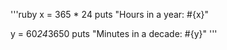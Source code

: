 <!-- #What does puts do?

puts returns a value of nil, and prints the value of the string to the screen on a new line

#What is an integer? What is a float?
An integer is a whole number while a float is a number with any decimal after it.

#What is the difference between float and integer division? How would you explain the difference to someone who doesn't know anything about programming?
The different between float and integer division is that integer division will return your answers as integers, while float will return the correct answer. As in dividing 9 by 2, integer division will return an answer of 4 (closest complete number) and float division of 9.0/2.0 would be 4.5 (actual mathematically correct answer). -->

'''ruby
x = 365 * 24
puts "Hours in a year: #{x}"

y = 60*24*3650
puts "Minutes in a decade: #{y}"
'''


